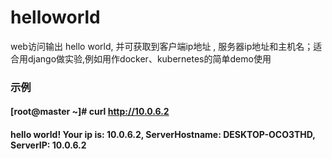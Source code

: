 # helloworld
web访问输出 hello world, 并可获取到客户端ip地址 , 服务器ip地址和主机名；适合用django做实验,例如用作docker、kubernetes的简单demo使用

### 示例
#### [root@master ~]# curl http://10.0.6.2
#### hello world! Your ip is: 10.0.6.2, ServerHostname: DESKTOP-OCO3THD, ServerIP: 10.0.6.2

